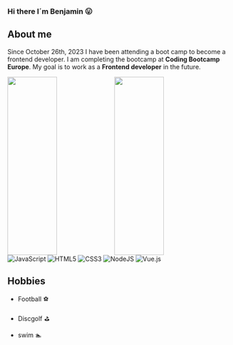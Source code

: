 ### Hi there I´m Benjamin :stuck_out_tongue:

## About me

Since October 26th, 2023 I have been attending a boot camp to become a frontend developer. I am completing the bootcamp at **Coding Bootcamp Europe**.
My goal is to work as a __Frontend developer__ in the future.


<img align="left" width="47%" height="400px" src="https://github-readme-stats.vercel.app/api?username=BenjaminLupa&show_icons=true&theme=merko" />
<img align="left" width="47%" height="400px" src="https://github-readme-stats.vercel.app/api/top-langs/?username=BenjaminLupa" />

![JavaScript](https://img.shields.io/badge/javascript-%23323330.svg?style=for-the-badge&logo=javascript&logoColor=%23F7DF1E)
![HTML5](https://img.shields.io/badge/html5-%23E34F26.svg?style=for-the-badge&logo=html5&logoColor=white)
![CSS3](https://img.shields.io/badge/css3-%231572B6.svg?style=for-the-badge&logo=css3&logoColor=white)
![NodeJS](https://img.shields.io/badge/node.js-6DA55F?style=for-the-badge&logo=node.js&logoColor=white)
![Vue.js](https://img.shields.io/badge/vuejs-%2335495e.svg?style=for-the-badge&logo=vuedotjs&logoColor=%234FC08D)
## Hobbies
- Football :soccer:

- Discgolf :golf:

- swim :swimmer:
